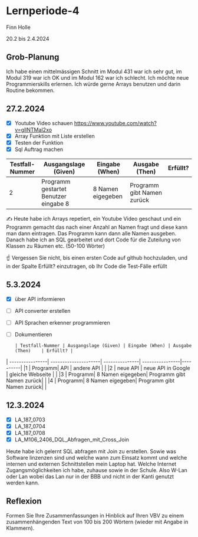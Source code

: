 # Lernperiode-4

Finn Holle

20.2 bis 2.4.2024

## Grob-Planung
Ich habe einen mittelmässigen Schnitt im Modul 431 war ich sehr gut, im Modul 319 war ich OK und im Modul 162 war ich schlecht. Ich möchte neue Programmierskills erlernen.
Ich würde gerne Arrays benutzen und darin Routine bekommen.

## 27.2.2024
- [X] Youtube Video schauen https://www.youtube.com/watch?v=gllNTMaI2xo
- [X] Array Funktion mit Liste erstellen
- [X] Testen der Funktion
- [x] Sql Auftrag machen

| Testfall-Nummer	| Ausgangslage (Given) | Eingabe (When)	| Ausgabe (Then)	| Erfüllt? |
| ----------------| ---------------------| ---------------| ----------------|----------|
|2  | Programm gestartet Benutzer eingabe 8| 8 Namen eigegeben| Programm gibt Namen zurück| |

✍️ Heute habe ich Arrays repetiert, ein Youtube Video geschaut und ein Programm gemacht das nach einer Anzahl an Namen fragt und diese kann man dann eintragen. Das Programm kann dann alle Namen ausgeben. Danach habe ich an SQL gearbeitet und dort Code für die Zuteilung von Klassen zu Räumen etc. 
(50-100 Wörter)

☝️ Vergessen Sie nicht, bis einen ersten Code auf github hochzuladen, und in der Spalte Erfüllt? einzutragen, ob Ihr Code die Test-Fälle erfüllt

## 5.3.2024
- [x] über API informieren
- [ ] API converter erstellen
- [ ] API Sprachen erkenner programmieren
- [ ] Dokumentieren

      | Testfall-Nummer	| Ausgangslage (Given) | Eingabe (When)	| Ausgabe (Then)	| Erfüllt? |
| ----------------| ---------------------| ---------------| ----------------|----------|
|1  | Programm| API | andere API | |
|2  | neue API | neue API in Google | gleiche Webseite | |
|3  | Programm| 8 Namen eigegeben| Programm gibt Namen zurück| |
|4  | Programm| 8 Namen eigegeben| Programm gibt Namen zurück| |



## 12.3.2024
-[x] LA_187_0703
-[x] LA_187_0704
-[x] LA_187_0708
-[x] LA_M106_2406_DQL_Abfragen_mit_Cross_Join

Heute habe ich gelernt SQL abfragen mit Join zu erstellen. Sowie was Software linzenzen sind und welche wann zum Einsatz kommt und welche internen und externen Schnittstellen mein Laptop hat. Welche Internet Zugangsmöglichkeiten ich habe, zuhause sowie in der Schule. Also W-Lan oder Lan wobei das Lan nur in der BBB und nicht in der Kanti genutzt werden kann.

      
## Reflexion
Formen Sie Ihre Zusammenfassungen in Hinblick auf Ihren VBV zu einem zusammenhängenden Text von 100 bis 200 Wörtern (wieder mit Angabe in Klammern).

